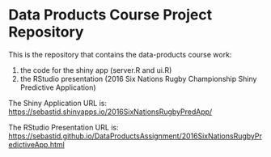 # Data Products Course Project Repository
This is the repository that contains the data-products course work:  
1. the code for the shiny app (server.R and ui.R)  
2. the RStudio presentation (2016 Six Nations Rugby Championship Shiny Predictive Application)

The Shiny Application URL is: 
https://sebastid.shinyapps.io/2016SixNationsRugbyPredApp/

The RStudio Presentation URL is: https://sebastid.github.io/DataProductsAssignment/2016SixNationsRugbyPredictiveApp.html